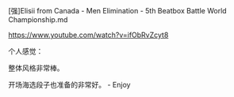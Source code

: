 [强]Elisii from Canada - Men Elimination - 5th Beatbox Battle World Championship.md

https://www.youtube.com/watch?v=ifObRvZcyt8

个人感觉： 

整体风格非常棒。 

开场海选段子也准备的非常好。 - Enjoy  
